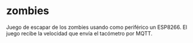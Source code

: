 # zombies
Juego de escapar de los zombies usando como periférico un ESP8266. El juego recibe la velocidad que envía el tacómetro por MQTT.
